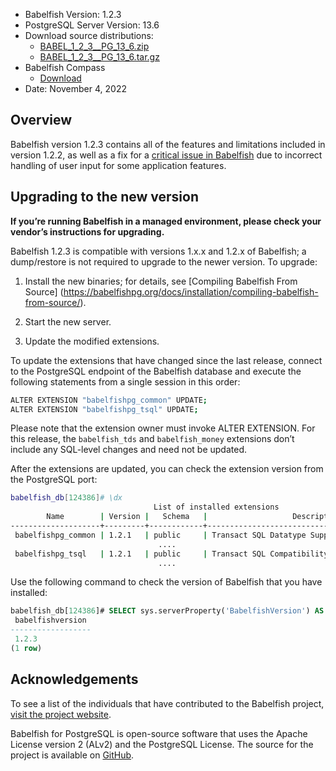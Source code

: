 - Babelfish Version: 1.2.3
- PostgreSQL Server Version: 13.6
- Download source distributions:
  - [BABEL_1_2_3__PG_13_6.zip](https://github.com/babelfish-for-postgresql/babelfish-for-postgresql/releases/download/BABEL_1_2_3__PG_13_6/BABEL_1_2_3__PG_13_6.zip)
  - [BABEL_1_2_3__PG_13_6.tar.gz](https://github.com/babelfish-for-postgresql/babelfish-for-postgresql/releases/download/BABEL_1_2_3__PG_13_6/BABEL_1_2_3__PG_13_6.tar.gz)
- Babelfish Compass
  - [Download](https://github.com/babelfish-for-postgresql/babelfish_compass/releases)
- Date: November 4, 2022

## Overview

Babelfish version 1.2.3 contains all of the features and limitations included in version 1.2.2, as well as a fix for a [critical issue in Babelfish](https://github.com/babelfish-for-postgresql/babelfish_extensions/security/advisories/GHSA-m399-rrc8-j6fj) due to incorrect handling of user input for some application features. 


## Upgrading to the new version

**If you’re running Babelfish in a managed environment, please check your vendor’s instructions for upgrading.**

Babelfish 1.2.3 is compatible with versions 1.x.x and 1.2.x of Babelfish; a dump/restore is not required to upgrade to the newer version. To upgrade:

1. Install the new binaries; for details, see [Compiling Babelfish From Source] (https://babelfishpg.org/docs/installation/compiling-babelfish-from-source/).

2. Start the new server.

3. Update the modified extensions. 

To update the extensions that have changed since the last release, connect to the PostgreSQL endpoint of the Babelfish database and execute the following statements from a single session in this order:

```bash
ALTER EXTENSION "babelfishpg_common" UPDATE;
ALTER EXTENSION "babelfishpg_tsql" UPDATE;
```

Please note that the extension owner must invoke ALTER EXTENSION. For this release, the `babelfish_tds` and `babelfish_money` extensions don’t include any SQL-level changes and need not be updated.

After the extensions are updated, you can check the extension version from the PostgreSQL port:

```bash
babelfish_db[124386]# \dx
                                List of installed extensions
        Name        | Version |   Schema   |                   Description
--------------------+---------+------------+-------------------------------------------------
 babelfishpg_common | 1.2.1   | public     | Transact SQL Datatype Support
                                 ....
 babelfishpg_tsql   | 1.2.1   | public     | Transact SQL Compatibility
                                 ....
```

Use the following command to check the version of Babelfish that you have installed:

```sql
babelfish_db[124386]# SELECT sys.serverProperty('BabelfishVersion') AS BabelfishVersion;
 babelfishversion 
------------------
 1.2.3
(1 row)
```

## Acknowledgements

To see a list of the individuals that have contributed to the Babelfish project, [visit the project website](https://babelfishpg.org/contributors/).

Babelfish for PostgreSQL is open-source software that uses the Apache License version 2 (ALv2) and the PostgreSQL License. The source for the project is available on [GitHub](https://github.com/babelfish-for-postgresql). 

